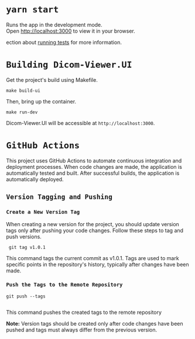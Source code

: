 
# `yarn start`

Runs the app in the development mode.\
Open [http://localhost:3000](http://localhost:3000) to view it in your browser.


ection about [running tests](https://facebook.github.io/create-react-app/docs/running-tests) for more information.

# `Building Dicom-Viewer.UI`

Get the project's build using Makefile.

```
make build-ui
```

Then, bring up the container.

```
make run-dev
```

Dicom-Viewer.UI will be accessible at `http://localhost:3000`.


# `GitHub Actions`

This project uses GitHub Actions to automate continuous integration and deployment processes. When code changes are made, the application is automatically tested and built. After successful builds, the application is automatically deployed.

## `Version Tagging and Pushing`



### `Create a New Version Tag`

When creating a new version for the project, you should update version tags only after pushing your code changes. Follow these steps to tag and push versions.
```
 git tag v1.0.1

```

This command tags the current commit as v1.0.1. Tags are used to mark specific points in the repository's history, typically after changes have been made.

### `Push the Tags to the Remote Repository`

```
git push --tags 
 
```
This command pushes the created tags to the remote repository

**Note:** Version tags should be created only after code changes have been pushed and tags must always differ from the previous version.
